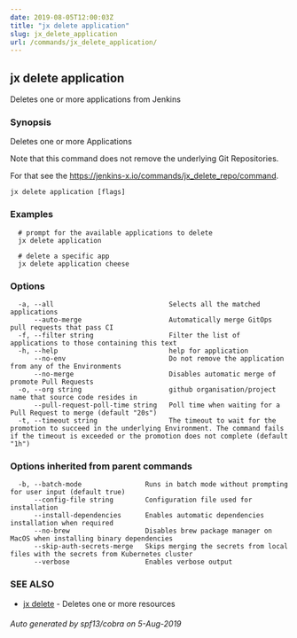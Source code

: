 ```yaml
---
date: 2019-08-05T12:00:03Z
title: "jx delete application"
slug: jx_delete_application
url: /commands/jx_delete_application/
---
```

## jx delete application

Deletes one or more applications from Jenkins

### Synopsis

Deletes one or more Applications 

Note that this command does not remove the underlying Git Repositories. 

For that see the https://jenkins-x.io/commands/jx_delete_repo/command.

```
jx delete application [flags]
```

### Examples

```
  # prompt for the available applications to delete
  jx delete application
  
  # delete a specific app
  jx delete application cheese
```

### Options

```
  -a, --all                             Selects all the matched applications
      --auto-merge                      Automatically merge GitOps pull requests that pass CI
  -f, --filter string                   Filter the list of applications to those containing this text
  -h, --help                            help for application
      --no-env                          Do not remove the application from any of the Environments
      --no-merge                        Disables automatic merge of promote Pull Requests
  -o, --org string                      github organisation/project name that source code resides in
      --pull-request-poll-time string   Poll time when waiting for a Pull Request to merge (default "20s")
  -t, --timeout string                  The timeout to wait for the promotion to succeed in the underlying Environment. The command fails if the timeout is exceeded or the promotion does not complete (default "1h")
```

### Options inherited from parent commands

```
  -b, --batch-mode                Runs in batch mode without prompting for user input (default true)
      --config-file string        Configuration file used for installation
      --install-dependencies      Enables automatic dependencies installation when required
      --no-brew                   Disables brew package manager on MacOS when installing binary dependencies
      --skip-auth-secrets-merge   Skips merging the secrets from local files with the secrets from Kubernetes cluster
      --verbose                   Enables verbose output
```

### SEE ALSO

* [jx delete](/commands/jx_delete/)	 - Deletes one or more resources

###### Auto generated by spf13/cobra on 5-Aug-2019
